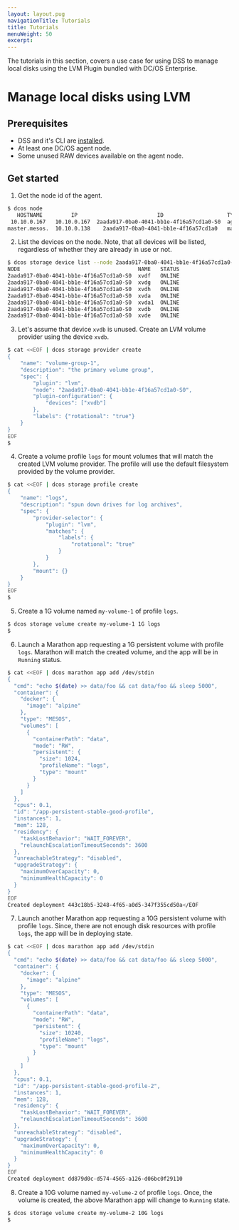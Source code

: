 ```yaml
---
layout: layout.pug
navigationTitle: Tutorials
title: Tutorials
menuWeight: 50
excerpt:
---
```


The tutorials in this section, covers a use case for using DSS to manage local disks using the LVM Plugin bundled with DC/OS Enterprise.

# Manage local disks using LVM

## Prerequisites

- DSS and it's CLI are [installed](../install/).
- At least one DC/OS agent node.
- Some unused RAW devices available on the agent node.

## Get started

1. Get the node id of the agent.

```bash
$ dcos node
   HOSTNAME         IP                         ID                    TYPE               REGION      ZONE
 10.10.0.167   10.10.0.167  2aada917-0ba0-4041-bb1e-4f16a57cd1a0-S0  agent            us-west-2  us-west-2b
master.mesos.  10.10.0.138    2aada917-0ba0-4041-bb1e-4f16a57cd1a0   master (leader)  us-west-2  us-west-2b
```

2. List the devices on the node.
Note, that all devices will be listed, regardless of whether they are already in use or not.

```bash
$ dcos storage device list --node 2aada917-0ba0-4041-bb1e-4f16a57cd1a0-S0
NODE                                     NAME   STATUS
2aada917-0ba0-4041-bb1e-4f16a57cd1a0-S0  xvdf   ONLINE
2aada917-0ba0-4041-bb1e-4f16a57cd1a0-S0  xvdg   ONLINE
2aada917-0ba0-4041-bb1e-4f16a57cd1a0-S0  xvdh   ONLINE
2aada917-0ba0-4041-bb1e-4f16a57cd1a0-S0  xvda   ONLINE
2aada917-0ba0-4041-bb1e-4f16a57cd1a0-S0  xvda1  ONLINE
2aada917-0ba0-4041-bb1e-4f16a57cd1a0-S0  xvdb   ONLINE
2aada917-0ba0-4041-bb1e-4f16a57cd1a0-S0  xvde   ONLINE
```

3. Let's assume that device `xvdb` is unused.
Create an LVM volume provider using the device `xvdb`.

```bash
$ cat <<EOF | dcos storage provider create
{
    "name": "volume-group-1",
    "description": "the primary volume group",
    "spec": {
        "plugin": "lvm",
        "node": "2aada917-0ba0-4041-bb1e-4f16a57cd1a0-S0",
        "plugin-configuration": {
            "devices": ["xvdb"]
        },
        "labels": {"rotational": "true"}
    }
}
EOF
$
```

4. Create a volume profile `logs` for mount volumes that will match the created LVM volume provider.
The profile will use the default filesystem provided by the volume provider.

```bash
$ cat <<EOF | dcos storage profile create
{
    "name": "logs",
    "description": "spun down drives for log archives",
    "spec": {
        "provider-selector": {
            "plugin": "lvm",
            "matches": {
                "labels": {
                    "rotational": "true"
                }
            }
        },
        "mount": {}
    }
}
EOF
$
```

5. Create a 1G volume named `my-volume-1` of profile `logs`.

```bash
$ dcos storage volume create my-volume-1 1G logs
$
```

6. Launch a Marathon app requesting a 1G persistent volume with profile `logs`.
Marathon will match the created volume, and the app will be in `Running` status.

```bash
$ cat <<EOF | dcos marathon app add /dev/stdin
{
  "cmd": "echo $(date) >> data/foo && cat data/foo && sleep 5000",
  "container": {
    "docker": {
      "image": "alpine"
    },
    "type": "MESOS",
    "volumes": [
      {
        "containerPath": "data",
        "mode": "RW",
        "persistent": {
          "size": 1024,
          "profileName": "logs",
          "type": "mount"
        }
      }
    ]
  },
  "cpus": 0.1,
  "id": "/app-persistent-stable-good-profile",
  "instances": 1,
  "mem": 128,
  "residency": {
    "taskLostBehavior": "WAIT_FOREVER",
    "relaunchEscalationTimeoutSeconds": 3600
  },
  "unreachableStrategy": "disabled",
  "upgradeStrategy": {
    "maximumOverCapacity": 0,
    "minimumHealthCapacity": 0
  }
}
EOF
Created deployment 443c18b5-3248-4f65-a0d5-347f355cd50a</EOF
```

7. Launch another Marathon app requesting a 10G persistent volume with profile `logs`.
Since, there are not enough disk resources with profile `logs`, the app will be in deploying state.

```bash
$ cat <<EOF | dcos marathon app add /dev/stdin
{
  "cmd": "echo $(date) >> data/foo && cat data/foo && sleep 5000",
  "container": {
    "docker": {
      "image": "alpine"
    },
    "type": "MESOS",
    "volumes": [
      {
        "containerPath": "data",
        "mode": "RW",
        "persistent": {
          "size": 10240,
          "profileName": "logs",
          "type": "mount"
        }
      }
    ]
  },
  "cpus": 0.1,
  "id": "/app-persistent-stable-good-profile-2",
  "instances": 1,
  "mem": 128,
  "residency": {
    "taskLostBehavior": "WAIT_FOREVER",
    "relaunchEscalationTimeoutSeconds": 3600
  },
  "unreachableStrategy": "disabled",
  "upgradeStrategy": {
    "maximumOverCapacity": 0,
    "minimumHealthCapacity": 0
  }
}
EOF
Created deployment dd879d0c-d574-4565-a126-d06bc0f29110
```

8. Create a 10G volume named `my-volume-2` of profile `logs`.
Once, the volume is created, the above Marathon app will change to `Running` state.

```bash
$ dcos storage volume create my-volume-2 10G logs
$
```
